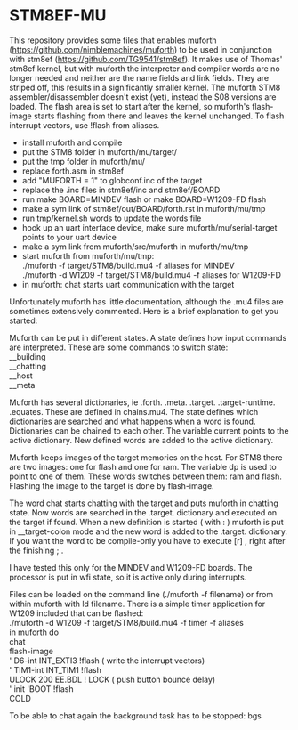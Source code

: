 # STM8EF-MU
This repository provides some files that enables muforth (https://github.com/nimblemachines/muforth) to be used in conjunction with stm8ef (https://github.com/TG9541/stm8ef). It makes use of Thomas' stm8ef kernel, but with muforth the interpreter and compiler words are no longer needed and neither are the name fields and link fields. They are striped off, this results in a significantly smaller kernel. The muforth STM8 assembler/disassembler doesn't exist (yet), instead the S08 versions are loaded. The flash area is set to start after the kernel, so muforth's flash-image starts flashing from there and leaves the kernel unchanged. To flash interrupt vectors, use !flash from aliases.

* install muforth and compile
* put the STM8 folder in muforth/mu/target/
* put the tmp folder in muforth/mu/
* replace forth.asm in stm8ef
* add "MUFORTH = 1" to globconf.inc of the target
* replace the .inc files in stm8ef/inc and stm8ef/BOARD
* run make BOARD=MINDEV flash or make BOARD=W1209-FD flash
* make a sym link of stm8ef/out/BOARD/forth.rst in muforth/mu/tmp
* run tmp/kernel.sh words to update the words file
* hook up an uart interface device, make sure muforth/mu/serial-target points to your uart device
* make a sym link from muforth/src/muforth in muforth/mu/tmp 
* start muforth from muforth/mu/tmp:  
       ./muforth -f target/STM8/build.mu4 -f aliases            for MINDEV  
       ./muforth -d W1209 -f target/STM8/build.mu4 -f aliases   for W1209-FD  
* in muforth: chat starts uart communication with the target

Unfortunately muforth has little documentation, although the .mu4 files are sometimes extensively commented. Here is a brief explanation to get you started:

Muforth can be put in different states. A state defines how input commands are interpreted. These are some commands to switch state:  
__building  
__chatting  
__host  
__meta

Muforth has several dictionaries, ie .forth. .meta. .target. .target-runtime. .equates. These are defined in chains.mu4. The state defines which dictionaries are searched and what happens when a word is found. Dictionaries can be chained to each other. The variable current points to the active dictionary. New defined words are added to the active dictionary.

Muforth keeps images of the target memories on the host. For STM8 there are two images: one for flash and one for ram. The variable dp is used to point to one of them. These words switches between them: ram and flash. Flashing the image to the target is done by flash-image.

The word chat starts chatting with the target and puts muforth in chatting state. Now words are searched in the .target. dictionary and executed on the target if found. When a new definition is started ( with : ) muforth is put in __target-colon mode and the new word is added to the .target. dictionary. If you want the word to be compile-only you have to execute [r] , right after the finishing ; .

I have tested this only for the MINDEV and W1209-FD boards. The processor is put in wfi state, so it is active only during interrupts. 

Files can be loaded on the command line (./muforth -f filename) or from within muforth with ld filename. There is a simple timer application for W1209 included that can be flashed:  
./muforth -d W1209 -f target/STM8/build.mu4 -f timer -f aliases  
in muforth do  
chat  
flash-image  
' D6-int INT_EXTI3 !flash  ( write the interrupt vectors)  
' TIM1-int INT_TIM1 !flash  
ULOCK 200 EE.BDL ! LOCK  ( push button bounce delay)  
' init 'BOOT !flash  
COLD  

To be able to chat again the background task has to be stopped:  bgs
